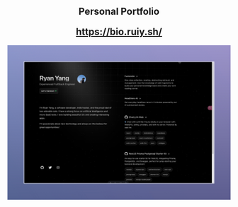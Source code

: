 <h2 align="center">
  <p>Personal Portfolio</p>
  <a href="https://ruiy.sh/" target="_blank">https://bio.ruiy.sh/</a>
</h2>

<div align="center">
  <img alt="Demo" src="./demo/demo.jpeg" />
</div>
